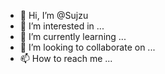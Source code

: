 - 👋 Hi, I’m @Sujzu
- 👀 I’m interested in ...
- 🌱 I’m currently learning ...
- 💞️ I’m looking to collaborate on ...
- 📫 How to reach me ...

<!---
Sujzu/Sujzu is a ✨ special ✨ repository because its `README.md` (this file) appears on your GitHub profile.
You can click the Preview link to take a look at your changes.
--->
